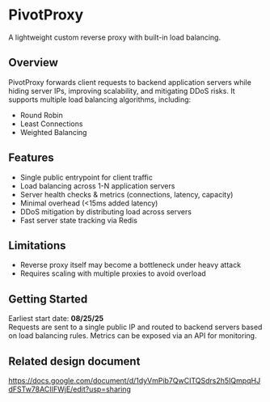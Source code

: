 # PivotProxy

A lightweight custom reverse proxy with built-in load balancing.  

## Overview
PivotProxy forwards client requests to backend application servers while hiding server IPs, improving scalability, and mitigating DDoS risks. It supports multiple load balancing algorithms, including:
- Round Robin  
- Least Connections  
- Weighted Balancing  

## Features
- Single public entrypoint for client traffic  
- Load balancing across 1-N application servers  
- Server health checks & metrics (connections, latency, capacity)  
- Minimal overhead (<15ms added latency)  
- DDoS mitigation by distributing load across servers  
- Fast server state tracking via Redis  

## Limitations
- Reverse proxy itself may become a bottleneck under heavy attack  
- Requires scaling with multiple proxies to avoid overload  

## Getting Started
Earliest start date: **08/25/25**  
Requests are sent to a single public IP and routed to backend servers based on load balancing rules. Metrics can be exposed via an API for monitoring. 

## Related design document
https://docs.google.com/document/d/1dyVmPib7QwCITQSdrs2h5IQmpqHJdFSTw78ACIIFWjE/edit?usp=sharing


